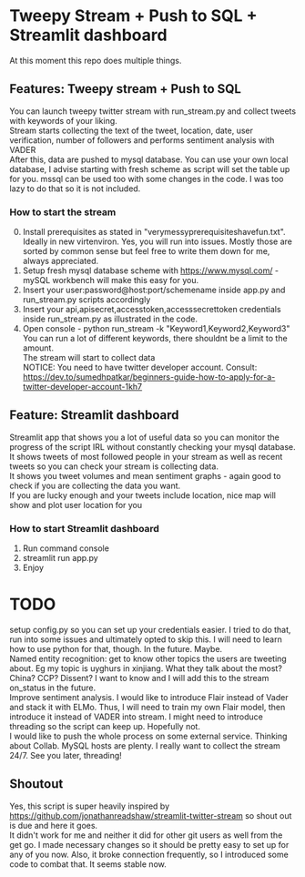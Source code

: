 # Tweepy Stream + Push to SQL + Streamlit dashboard
At this moment this repo does multiple things.
## Features: Tweepy stream + Push to SQL
You can launch tweepy twitter stream with run_stream.py and collect tweets with keywords of your liking.  
Stream starts collecting the text of the tweet, location, date, user verification, number of followers and performs sentiment analysis with VADER  
After this, data are pushed to mysql database. You can use your own local database, I advise starting with fresh scheme as script will set the table up for you. mssql can be used too with some changes in the code. I was too lazy to do that so it is not included.  
### How to start the stream
0. Install prerequisites as stated in "verymessyprerequisiteshavefun.txt".  Ideally in new virtenviron. Yes, you will run into issues. Mostly those are sorted by common sense but feel free to write them down for me, always appreciated.  
1. Setup fresh mysql database scheme with https://www.mysql.com/ - mySQL workbench will make this easy for you.  
2. Insert your user:password@host:port/schemename inside app.py and run_stream.py scripts accordingly  
3. Insert your api,apisecret,accesstoken,accesssecrettoken credentials inside run_stream.py as illustrated in the code.  
4. Open console - python run_stream -k "Keyword1,Keyword2,Keyword3"  
You can run a lot of different keywords, there shouldnt be a limit to the amount.  
The stream will start to collect data  
NOTICE: You need to have twitter developer account. Consult: https://dev.to/sumedhpatkar/beginners-guide-how-to-apply-for-a-twitter-developer-account-1kh7  
  
## Feature: Streamlit dashboard
Streamlit app that shows you a lot of useful data so you can monitor the progress of the script IRL without constantly checking your mysql database. It shows tweets of most followed people in your stream as well as recent tweets so you can check your stream is collecting data.  
It shows you tweet volumes and mean sentiment graphs - again good to check if you are collecting the data you want.  
If you are lucky enough and your tweets include location, nice map will show and plot user location for you  
### How to start Streamlit dashboard
1. Run command console  
2. streamlit run app.py  
3. Enjoy  
  
# TODO
setup config.py so you can set up your credentials easier. I tried to do that, run into some issues and ultimately opted to skip this. I will need to learn how to use python for that, though. In the future. Maybe.  
Named entity recognition: get to know other topics the users are tweeting about. Eg my topic is uyghurs in xinjiang. What they talk about the most? China? CCP? Dissent? I want to know and I will add this to the stream on_status in the future.  
Improve sentiment analysis. I would like to introduce Flair instead of Vader and stack it with ELMo. Thus, I will need to train my own Flair model, then introduce it instead of VADER into stream. I might need to introduce threading so the script can keep up. Hopefully not.  
I would like to push the whole process on some external service. Thinking about Collab. MySQL hosts are plenty. I really want to collect the stream 24/7. See you later, threading!  

## Shoutout
Yes, this script is super heavily inspired by https://github.com/jonathanreadshaw/streamlit-twitter-stream so shout out is due and here it goes.  
It didn't work for me and neither it did for other git users as well from the get go. I made necessary changes so it should be pretty easy to set up for any of you now. Also, it broke connection frequently, so I introduced some code to combat that. It seems stable now.  